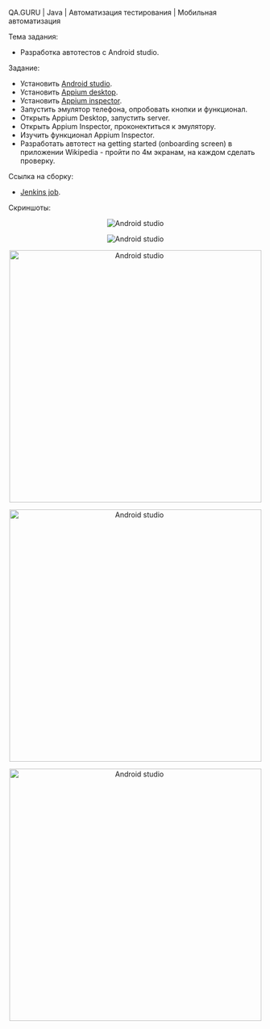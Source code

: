 QA.GURU | Java | Автоматизация тестирования | Мобильная автоматизация

Тема задания:

* Разработка автотестов с Android studio.

Задание:

* Установить <a target="_blank" href="https://developer.android.com/studio/">Android studio</a>.
* Установить <a target="_blank" href="https://github.com/appium/appium-desktop/">Appium desktop</a>.
* Установить <a target="_blank" href="https://github.com/appium/appium-inspector/">Appium inspector</a>.
* Запустить эмулятор телефона, опробовать кнопки и функционал.
* Открыть Appium Desktop, запустить server.
* Открыть Appium Inspector, проконектиться к эмулятору.
* Изучить функционал Appium Inspector.
* Разработать автотест на getting started (onboarding screen) в приложении Wikipedia - пройти по 4м экранам, на каждом сделать проверку.

Ссылка на сборку:

* <a target="_blank" href="https://jenkins.autotests.cloud/job/azhegalova_hometask-22-mobile-android-2/">Jenkins job</a>.

Скриншоты:

<p align="center">
<img title="Android studio" src="images/android studio.png">
</p>
<p align="center">
<img title="Android studio" src="images/appium inspector.png">
</p>
<p align="center">
<img title="Android studio" src="images/allure result 1.png" width="500"/>
</p>
<p align="center">
<img title="Android studio" src="images/allure result 2.png"width="500"/>
</p>
<p align="center">
<img title="Android studio" src="images/allure result 3.png"width="500"/>
</p>